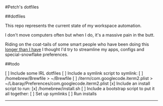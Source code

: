 #Petch's dotfiles

##dotfiles

This repo represents the current state of my workspace automation.

I don't move computers often but when I do, it's a massive pain in the butt.

Riding on the coat-tails of some smart people who have been doing this [longer than I have][1] I thought I'd try to streamline my apps, configs and special-snowflake preferences.


##todo

[ ] Include some IRL dotfiles
[ ] Include a symlink script to symlink:
	[ ] /homebrew/Brewfile > ~/Brewfile
	[ ] /iterm/com.googlecode.iterm2.plist > ~/Libaray/Preferences/com.googlecode.iterm2.plist
[x] Include an install script to run:
	[x] /homebrew/install.sh
[ ] Include a bootstrap script to put it all together:
	[ ] Set up symlinks
	[ ] Run installs


-----


[1]: http://dotfiles.github.io/